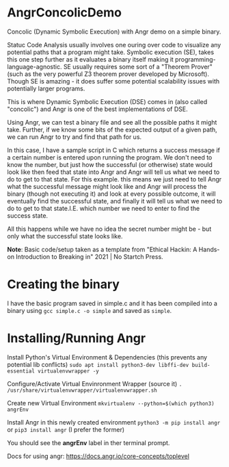 # AngrConcolicDemo
Concolic (Dynamic Symbolic Execution) with Angr demo on a simple binary.

Statuc Code Analysis usually involves one ouring over code to visualize any potential paths that a program might take.
Symbolic execution (SE), takes this one step further as it evaluates a binary itself making it programming-language-agnostic.
SE usually requires some sort of a "Theorem Prover" (such as the very powerful Z3 theorem prover developed by Microsoft).
Though SE is amazing - it does suffer some potential scalability issues with potentially larger programs.

This is where Dynamic Symbolic Execution (DSE) comes in (also called "concolic") and Angr is one of the best implementations of DSE.

Using Angr, we can test a binary file and see all the possible paths it might take.
Further, if we know some bits of the expected output of a given path, we can run Angr to try and find that path for us.

In this case, I have a sample script in C which returns a success message if a certain number is entered upon running the program.
We don't need to know the number, but just how the successful (or otherwise) state would look like then feed that state into Angr and Angr will tell us what we need to do to get to that state. For this example. this means we just need to tell Angr what the successful message might look like and Angr will process the binary (though not executing it) and look at every possible outcome, it will eventually find the successful state, and finally it will tell us what we need to do to get to that state.I.E. which number we need to enter to find the success state.

All this happens while  we have no idea the secret number might be - but only what the successful state looks like.

__Note__: Basic code/setup taken as a template from "Ethical Hackin: A Hands-on Introduction to Breaking in" 2021 | No Startch Press.


# Creating the binary
I have the basic program saved in simple.c and it has been compiled into a binary using `gcc simple.c -o simple` and saved as `simple`.

# Installing/Running Angr

Install Python's Virtual Environment & Dependencies (this prevents any potential lib conflicts)
`sudo apt install python3-dev libffi-dev build-essential virtualenvwrapper -y`

Configure/Activate Virtual Envinronment Wrapper (source it)
`. /usr/share/virtualenvwrapper/virtualenvwrapper.sh`


Create new Virtual Environment
`mkvirtualenv --python=$(which python3) angrEnv`

Install Angr in this newly created environment
`python3 -m pip install angr`
or
`pip3 install angr`
(I prefer the former)

You should see the __angrEnv__ label in ther terminal prompt.

Docs for using angr: https://docs.angr.io/core-concepts/toplevel
